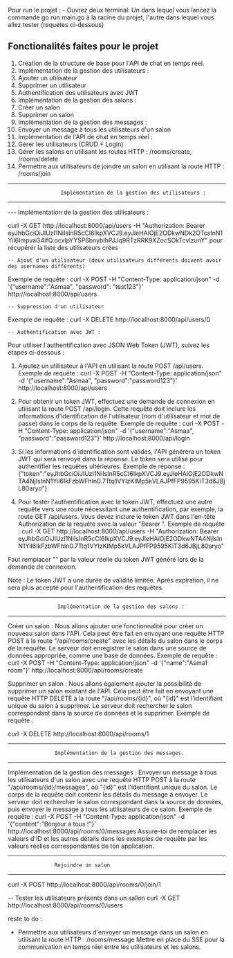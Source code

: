 Pour run le projet :
    - Ouvrez deux terminal:
    Un dans lequel vous lancez la commande go run main.go à la racine du projet, l'autre dans lequel vous allez tester (requetes ci-dessous) 

## Fonctionalités faites pour le projet
1. Création de la structure de base pour l'API de chat en temps réel.
2. Implémentation de la gestion des utilisateurs :
 1. Ajouter un utilisateur
 2. Supprimer un utilisateur
 3. Authentification des utilisateurs avec JWT
3. Implémentation de la gestion des salons :
 1. Créer un salon
 2. Supprimer un salon
4. Implémentation de la gestion des messages :
 1. Envoyer un message à tous les utilisateurs d'un salon
5. Implémentation de l'API de chat en temps réel :
 1. Gérer les utilisateurs (CRUD + Login)
 2. Gérer les salons en utilisant les routes HTTP : /rooms/create, /rooms/delete
 3. Permettre aux utilisateurs de joindre un salon en utilisant la route HTTP : /rooms/join

-----------------------------------------------------------------------------------------------------------
                     Implémentation de la gestion des utilisateurs :
-----------------------------------------------------------------------------------------------------------

---  Implémentation de la gestion des utilisateurs : 

curl -X GET http://localhost:8000/api/users -H "Authorization: Bearer eyJhbGciOiJIUzI1NiIsInR5cCI6IkpXVCJ9.eyJleHAiOjE2ODkwNDk2OTcsInN1YiI6ImpvaG4ifQ.ocxIpYYSP6bnyblhPJJq9RTzRRK9XZocSOkTcvIzunY"
pour récupérér la liste des utilisateurs crées

    -- Ajout d'un utilisateur (deux utilisateurs différents doivent avoir des usernames différents)
Exemple de requête :
curl -X POST -H "Content-Type: application/json" -d '{"username":"Asmaa", "password": "test123"}' http://localhost:8000/api/users

    -- Suppression d'un utilisateur
Exemple de requête :
curl -X DELETE http://localhost:8000/api/users/0

    -- Authentification avec JWT :
Pour utiliser l'authentification avec JSON Web Token (JWT), suivez les étapes ci-dessous :

1. Ajoutez un utilisateur à l'API en utilisant la route POST /api/users.
Exemple de requête :
curl -X POST -H "Content-Type: application/json" -d '{"username":"Asmaa", "password":"password123"}' http://localhost:8000/api/users

2. Pour obtenir un token JWT, effectuez une demande de connexion en utilisant la route POST /api/login. Cette requête doit inclure les informations d'identification de l'utilisateur (nom d'utilisateur et mot de passe) dans le corps de la requête.
Exemple de requête :
curl -X POST -H "Content-Type: application/json" -d '{"username":"Asmaa", "password":"password123"}' http://localhost:8000/api/login


3. Si les informations d'identification sont valides, l'API générera un token JWT qui sera renvoyé dans la réponse. Le token sera utilisé pour authentifier les requêtes ultérieures.
 Exemple de réponse :
{"token":"eyJhbGciOiJIUzI1NiIsInR5cCI6IkpXVCJ9.eyJleHAiOjE2ODkwNTA4NjIsInN1YiI6IkFzbWFhIn0.7Ttq1VYIzKIMp5kVLAJPfFP9595KiT3d6JBjL80aryo"}

4. Pour tester l'authentification avec le token JWT, effectuez une autre requête vers une route nécessitant une authentification, par exemple, la route GET /api/users. Vous devez inclure le token JWT dans l'en-tête Authorization de la requête avec la valeur "Bearer <token>". 
Exemple de requête :
curl -X GET http://localhost:8000/api/users -H "Authorization: Bearer eyJhbGciOiJIUzI1NiIsInR5cCI6IkpXVCJ9.eyJleHAiOjE2ODkwNTA4NjIsInN1YiI6IkFzbWFhIn0.7Ttq1VYIzKIMp5kVLAJPfFP9595KiT3d6JBjL80aryo"

Faut remplacer "<token>" par la valeur réelle du token JWT généré lors de la demande de connexion.

Note : Le token JWT a une durée de validité limitée. Après expiration, il ne sera plus accepté pour l'authentification des requêtes.


-----------------------------------------------------------------------------------------------------------
                    Implémentation de la gestion des salons :
-----------------------------------------------------------------------------------------------------------

Créer un salon : Nous allons ajouter une fonctionnalité pour créer un nouveau salon dans l'API. Cela peut être fait en envoyant une requête HTTP POST à la route "/api/rooms/create" avec les détails du salon dans le corps de la requête. Le serveur doit enregistrer le salon dans une source de données appropriée, comme une base de données.
Exemple de requête :
curl -X POST -H "Content-Type: application/json" -d '{"name":"Asma1 room"}' http://localhost:8000/api/rooms/create

Supprimer un salon : Nous allons également ajouter la possibilité de supprimer un salon existant de l'API. Cela peut être fait en envoyant une requête HTTP DELETE à la route "/api/rooms/{id}", où "{id}" est l'identifiant unique du salon à supprimer. Le serveur doit rechercher le salon correspondant dans la source de données et le supprimer.
Exemple de requête :

curl -X DELETE http://localhost:8000/api/rooms/1


-----------------------------------------------------------------------------------------------------------
                   Implémentation de la gestion des messages.
-----------------------------------------------------------------------------------------------------------

Implémentation de la gestion des messages :
Envoyer un message à tous les utilisateurs d'un salon avec une requête HTTP POST à la route "/api/rooms/{id}/messages", où "{id}" est l'identifiant unique du salon. Le corps de la requête doit contenir les détails du message à envoyer. Le serveur doit rechercher le salon correspondant dans la source de données, puis envoyer le message à tous les utilisateurs de ce salon.
Exemple de requête :
curl -X POST -H "Content-Type: application/json" -d '{"content":"Bonjour à tous !"}' http://localhost:8000/api/rooms/0/messages
Assure-toi de remplacer les valeurs d'ID et les autres détails dans les exemples de requête par les valeurs réelles correspondantes de ton application.


-----------------------------------------------------------------------------------------------------------
                   Rejoindre un salon
-----------------------------------------------------------------------------------------------------------

curl -X POST http://localhost:8000/api/rooms/0/join/1

-- Tester les utilisateurs présents dans un sallon
curl -X GET http://localhost:8000/api/rooms/0/users

reste to do :
- Permettre aux utilisateurs d'envoyer un message dans un salon en utilisant la route HTTP :
/rooms/message
Mettre en place du SSE pour la communication en temps réel entre les utilisateurs et les salons.

